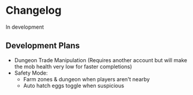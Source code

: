 # Changelog
In development

## Development Plans
- Dungeon Trade Manipulation (Requires another account but will make the mob health very low for faster completions)
- Safety Mode:
  - Farm zones & dungeon when players aren't nearby
  - Auto hatch eggs toggle when suspicious
